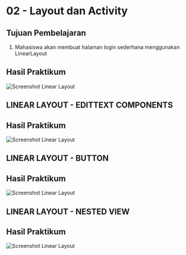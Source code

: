 # 02 - Layout dan Activity

## Tujuan Pembelajaran

1. Mahasiswa akan membuat halaman login sederhana menggunakan LinearLayout


## Hasil Praktikum

![Screenshot Linear Layout](img/linearlayout.png)

## LINEAR LAYOUT - EDITTEXT COMPONENTS
## Hasil Praktikum
![Screenshot Linear Layout](img/emailpassword.png)

## LINEAR LAYOUT - BUTTON
## Hasil Praktikum
![Screenshot Linear Layout](img/button.png)

## LINEAR LAYOUT - NESTED VIEW
## Hasil Praktikum
![Screenshot Linear Layout](img/nestedView.png)